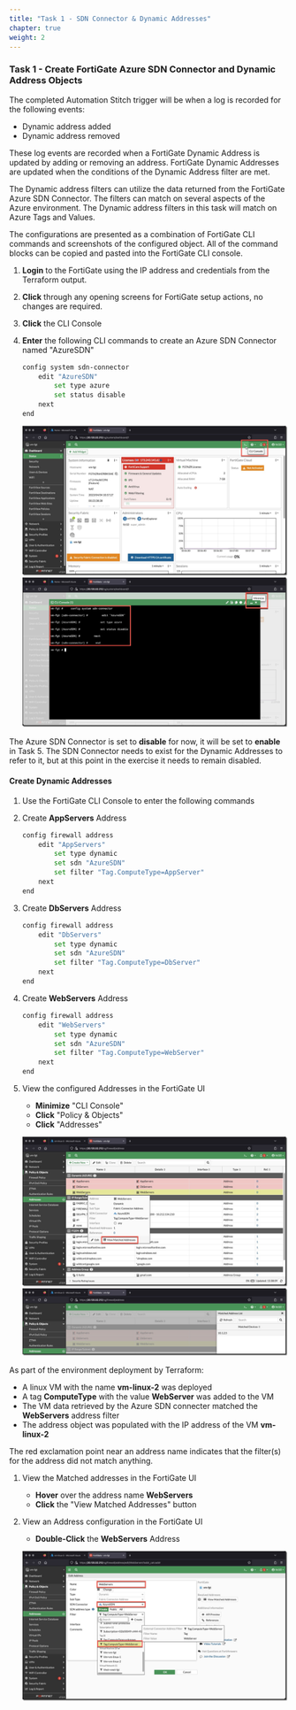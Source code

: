 ```yaml
---
title: "Task 1 - SDN Connector & Dynamic Addresses"
chapter: true
weight: 2
---
```


### Task 1 - Create FortiGate Azure SDN Connector and Dynamic Address Objects

The completed Automation Stitch trigger will be when a log is recorded for the following events:

* Dynamic address added
* Dynamic address removed

These log events are recorded when a FortiGate Dynamic Address is updated by adding or removing an address. FortiGate Dynamic Addresses are updated when the conditions of the Dynamic Address filter are met.

The Dynamic address filters can utilize the data returned from the FortiGate Azure SDN Connector. The filters can match on several aspects of the Azure environment. The Dynamic address filters in this task will match on Azure Tags and Values.

The configurations are presented as a combination of FortiGate CLI commands and screenshots of the configured object.  All of the command blocks can be copied and pasted into the FortiGate CLI console.

1. **Login** to the FortiGate using the IP address and credentials from the Terraform output.
1. **Click** through any opening screens for FortiGate setup actions, no changes are required.
1. **Click** the CLI Console
1. **Enter** the following CLI commands to create an Azure SDN Connector named "AzureSDN"

    ```bash
    config system sdn-connector
        edit "AzureSDN"
            set type azure
            set status disable 
        next
    end
    ```

    ![sdnconnector1](../images/sdnconnector-01.jpg)
    ![sdnconnector2](../images/sdnconnector-02.jpg)

The Azure SDN Connector is set to **disable** for now, it will be set to **enable** in Task 5. The SDN Connector needs to exist for the Dynamic Addresses to refer to it, but at this point in the exercise it needs to remain disabled.

#### Create Dynamic Addresses

1. Use the FortiGate CLI Console to enter the following commands
1. Create **AppServers** Address

    ```bash
    config firewall address
        edit "AppServers"
            set type dynamic
            set sdn "AzureSDN"
            set filter "Tag.ComputeType=AppServer"
        next
    end
    ```

1. Create **DbServers** Address

    ```bash
    config firewall address
        edit "DbServers"
            set type dynamic
            set sdn "AzureSDN"
            set filter "Tag.ComputeType=DbServer"
        next
    end
    ```

1. Create **WebServers** Address

    ```bash
    config firewall address
        edit "WebServers"
            set type dynamic
            set sdn "AzureSDN"
            set filter "Tag.ComputeType=WebServer"
        next
    end
    ```

1. View the configured Addresses in the FortiGate UI

    * **Minimize** "CLI Console"
    * **Click** "Policy & Objects"
    * **Click** "Addresses"

    ![dynamicaddress1](../images/dynamicaddress-01.jpg)
    ![dynamicaddress2](../images/dynamicaddress-02.jpg)

As part of the environment deployment by Terraform:

* A linux VM with the name **vm-linux-2** was deployed
* A tag **ComputeType** with the value **WebServer** was added to the VM
* The VM data retrieved by the Azure SDN connecter matched the **WebServers** address filter
* The address object was populated with the IP address of the VM **vm-linux-2**

The red exclamation point near an address name indicates that the filter(s) for the address did not match anything.

1. View the Matched addresses in the FortiGate UI

    * **Hover** over the address name **WebServers**
    * **Click** the "View Matched Addresses" button

1. View an Address configuration in the FortiGate UI

    * **Double-Click** the **WebServers** Address

    ![dynamicaddress3](../images/dynamicaddress-03.jpg)
